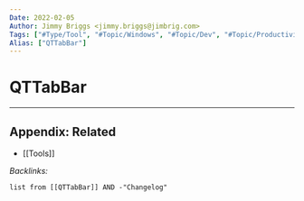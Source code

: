 ```yaml
---
Date: 2022-02-05
Author: Jimmy Briggs <jimmy.briggs@jimbrig.com>
Tags: ["#Type/Tool", "#Topic/Windows", "#Topic/Dev", "#Topic/Productivity"]
Alias: ["QTTabBar"]
---
```


# QTTabBar

***

## Appendix: Related

- [[Tools]]

*Backlinks:*

```dataview
list from [[QTTabBar]] AND -"Changelog"
```
